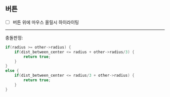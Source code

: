 ## 버튼
 - [ ] 버튼 위에 마우스 올릴시 하이라이팅

- - -

충돌판정:
```cpp
if(radius >= other->radius) {
    if(dist_between_center <= radius + other->radius/3) {
        return true;
    }
}
else {
    if(dist_between_center <= radius/3 + other->radius) {
        return true;
    }
}
```